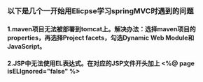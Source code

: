 ### 以下是几个一开始用Elicpse学习springMVC时遇到的问题

#### 1.maven项目无法被部署到tomcat上。解决办法：选择maven项目的properties，再选择Project facets，勾选Dynamic Web  Module和JavaScript。
#### 2.JSP中无法使用EL表达式。在对应的JSP文件开头加上  <%@ page isELIgnored="false" %>
